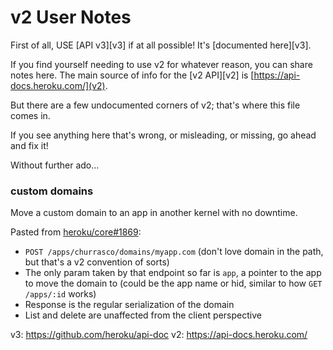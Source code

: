 # v2 User Notes

First of all, USE [API v3][v3] if at all possible! It's [documented here][v3].

If you find yourself needing to use v2 for whatever reason, you can share notes
here. The main source of info for the [v2 API][v2] is [https://api-docs.heroku.com/](v2).

But there are a few undocumented corners of v2; that's where this file comes in.

If you see anything here that's wrong, or misleading, or missing, go ahead and
fix it!

Without further ado…

### custom domains

Move a custom domain to an app in another kernel with no downtime.

Pasted from [heroku/core#1869](https://github.com/heroku/core/issues/1869#issuecomment-15153192):

- `POST /apps/churrasco/domains/myapp.com` (don't love domain in the path, but that's a v2 convention of sorts)
- The only param taken by that endpoint so far is `app`, a pointer to the app to move the domain to (could be the app name or hid, similar to how `GET /apps/:id` works)
- Response is the regular serialization of the domain
- List and delete are unaffected from the client perspective


v3: https://github.com/heroku/api-doc
v2: https://api-docs.heroku.com/
